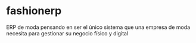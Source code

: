 # fashionerp
ERP de moda pensando en ser el único sistema que una empresa de moda necesita para gestionar su negocio físico y digital 
